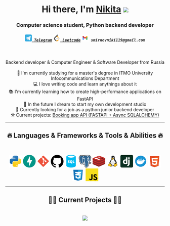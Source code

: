 <h1 align="center">Hi there, I'm <a href="https://github.com/DJprogre33" target="_blank">Nikita</a> 
<img src="https://github.com/blackcater/blackcater/raw/main/images/Hi.gif" height="32"/></h1>
<h3 align="center">Computer science student, Python backend developer</h3>
<h5 align="center">
  <code><a href="https://t.me/djprogre33" title="TG me"><img width="22" src="images/telegram-svgrepo-com.svg"> Telegram</a></code>
  <code><a href="https://leetcode.com/Djprogress/" title="Leetcode profile"><img width="22" src="images/Leetcode.svg"> Leetcode</a></code>
  <code><img width="22" src="images/gmail-svgrepo-com.svg"> smirnovniki119@gmail.com</code>
</h5>
<br>
<p align="center">
 Backend developer & Computer Engineer & Software Developer from Russia
  <br>
  <br>
  🔬 I'm currently studying for a master's degree in ITMO University Infocommunications Department
  <br>
  💻 I love writing code and learn anythings about it
  <br>
  📚 I'm currently learning how to create high-performance applications on FastAPI
  <br>
  🧠 In the future I dream to start my own development studio
  <br>
  🤯 Currently looking for a job as a python junior backend developer
  <br>
  ⚒️ Current projects: <a href="https://github.com/DJprogre33/booking_app" title="booking_app">Booking app API (FASTAPI + Async SQLALCHEMY)</a>
  
</p>

<hr>
<h2 align="center">🔥 Languages & Frameworks & Tools & Abilities 🔥</h2>
<br>
<p align="center">
  <code><img title="Python" height="40" src="images/python.svg"></code>
  <code><img title="FASTAPI" height="40" src="images/fastapi-original.svg"></code>
  <code><img title="GIT" height="40" src="images/git-svgrepo-com.svg"></code>
  <code><img title="GIThub" height="40" src="images/github-142.svg"></code>
  <code><img title="SQL" height="40" src="images/sql-database-generic-svgrepo-com.svg"></code>
  <code><img title="PostgreSQL" height="40" src="images/postgresql-svgrepo-com.svg"></code>
  <code><img title="Redis" height="40" src="images/redis-svgrepo-com.svg"></code>
  <code><img title="Linux" height="40" src="images/linux-svgrepo-com (1).svg"></code>
  <code><img title="Django" height="40" src="images/django-icon.svg"></code>
  <code><img title="Docker" height="40" src="images/docker.svg"></code>
  <code><img title="HTML" height="40" src="images/html-5-svgrepo-com.svg"></code>
  <code><img title="CSS" height="40" src="images/css-3-svgrepo-com.svg"></code>
  <code><img title="JavaScript" height="40" src="images/javascript-svgrepo-com.svg"></code>
</p>

<hr>

<h2 align="center">👨‍💻 Current Projects 👨‍💻</h2>
<br>
<div width="100%" align="center">
  <a align="center" href="https://github.com/DJprogre33/booking_app" title="booking_app"><img align="center" height="150" src="https://github-readme-stats.vercel.app/api/pin/?username=Djprogre33&repo=booking_app&theme=react&border_color=61dafb&border_radius=10"></a>
</div>
